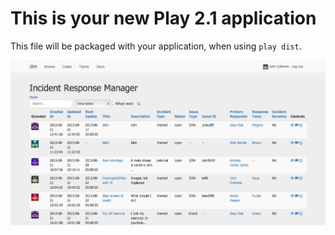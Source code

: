 This is your new Play 2.1 application
=====================================

This file will be packaged with your application, when using `play dist`.

![Alt text](/screenshots/irm_browser.png)